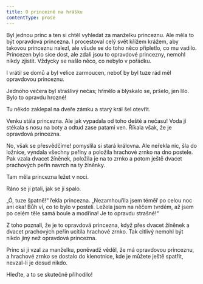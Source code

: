 ```yaml
---
title: O princezně na hrášku
contentType: prose
---
```


<section>

Byl jednou princ a ten si chtěl vyhledat za manželku princeznu. Ale měla to být opravdová princezna. I procestoval celý svět křížem krážem, aby takovou princeznu nalezl, ale všude se do toho něco připletlo, co mu vadilo. Princezen bylo sice dost, ale zdali jsou to opravdové princezny, nemohl nikdy zjistit. Vždycky se našlo něco, co nebylo v pořádku.

I vrátil se domů a byl velice zarmoucen, neboť by byl tuze rád měl opravdovou princeznu.

Jednoho večera byl strašlivý nečas; hřmělo a blýskalo se, pršelo, jen lilo. Bylo to opravdu hrozné!

Tu někdo zaklepal na dveře zámku a starý král šel otevřít.

Venku stála princezna. Ale jak vypadala od toho deště a nečasu! Voda jí stékala s nosu na boty a odtud zase patami ven. Říkala však, že je opravdová princezna.

No, však se přesvědčíme! pomyslila si stará královna. Ale neřekla nic, šla do ložnice, vyndala všechny peřiny a položila hrachové zrnko na dno postele. Pak vzala dvacet žíněnek, položila je na to zrnko a potom ještě dvacet prachových peřin navrch na ty žíněnky.

Tam měla princezna ležet v noci.

Ráno se jí ptali, jak se jí spalo.

„Ó, tuze špatně!“ řekla princezna. „Nezamhouřila jsem téměř po celou noc ani oka! Bůh ví, co to bylo v posteli. Ležela jsem na něčem tvrdém, až jsem po celém těle samá boule a modřina! Je to opravdu strašné!“

Z toho poznali, že je to opravdová princezna, když přes dvacet žíněnek a dvacet prachových peřin ucítila hrachové zrnko. Tak citlivý nemohl být nikdo jiný než opravdová princezna.

Princ si ji vzal za manželku, poněvadž věděl, že má opravdovou princeznu, a hrachové zrnko se dostalo do klenotnice, kde je můžete ještě spatřit, nevzal-li je dosud nikdo.

Hleďte, a to se skutečně přihodilo!

</section>

